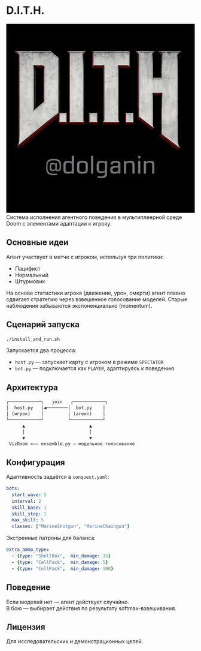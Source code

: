 # D.I.T.H.

![logo](images/logo.png)
Система исполнения агентного поведения в мультиплеерной среде Doom с элементами адаптации к игроку.

## Основные идеи

Агент участвует в матче с игроком, используя три политики:
- Пацифист
- Нормальный
- Штурмовик

На основе статистики игрока (движение, урон, смерти) агент плавно сдвигает стратегию через взвешенное голосование моделей. Старые наблюдения забываются экспоненциально (momentum).

## Сценарий запуска

```bash
./install_and_run.sh
```

Запускается два процесса:
- `host.py` — запускает карту с игроком в режиме `SPECTATOR`
- `bot.py` — подключается как `PLAYER`, адаптируясь к поведению

## Архитектура

```text
┌────────────┐   join   ┌────────────┐
│  host.py   │◀────────│  bot.py    │
│ (игрок)    │         │ (агент)    │
└────────────┘         └────────────┘
      ▲                        ▲
      │                        │
      ▼                        ▼
 VizDoom <—— ensemble.py — модельное голосование
```

## Конфигурация

Адаптивность задаётся в `conquest.yaml`:
```yaml
bots:
  start_wave: 5
  interval: 2
  skill_base: 1
  skill_step: 1
  max_skill: 5
  classes: ["MarineShotgun", "MarineChaingun"]
```

Экстренные патроны для баланса:
```yaml
extra_ammo_type:
  - {type: "ShellBox",  min_damage: 35}
  - {type: "CellPack",  min_damage: 5}
  - {type: "CellPack",  min_damage: 100}
```

## Поведение

Если моделей нет — агент действует случайно.  
В бою — выбирает действия по результату softmax-взвешивания.

## Лицензия

Для исследовательских и демонстрационных целей.
